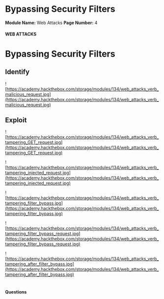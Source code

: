 <!--
 // Platform: Academy
// URL: https://academy.hackthebox.com/module/134/section/1178
// Platform Version: V1
// Module ID: 134
// Module Name: Web Attacks
// Module Difficulty: Medium
// Section ID: 1178
// Section Title: Bypassing Security Filters
// Page Title: Web Attacks
// Page Number: 4
-->

# Bypassing Security Filters

**Module Name:** Web Attacks **Page Number:** 4

#### WEB ATTACKS

# Bypassing Security Filters

## Identify

![https://academy.hackthebox.com/storage/modules/134/web_attacks_verb_malicious_request.jpg](https://academy.hackthebox.com/storage/modules/134/web_attacks_verb_malicious_request.jpg)

## Exploit

![https://academy.hackthebox.com/storage/modules/134/web_attacks_verb_tampering_GET_request.jpg](https://academy.hackthebox.com/storage/modules/134/web_attacks_verb_tampering_GET_request.jpg)

![https://academy.hackthebox.com/storage/modules/134/web_attacks_verb_tampering_injected_request.jpg](https://academy.hackthebox.com/storage/modules/134/web_attacks_verb_tampering_injected_request.jpg)

![https://academy.hackthebox.com/storage/modules/134/web_attacks_verb_tampering_filter_bypass.jpg](https://academy.hackthebox.com/storage/modules/134/web_attacks_verb_tampering_filter_bypass.jpg)

![https://academy.hackthebox.com/storage/modules/134/web_attacks_verb_tampering_filter_bypass_request.jpg](https://academy.hackthebox.com/storage/modules/134/web_attacks_verb_tampering_filter_bypass_request.jpg)

![https://academy.hackthebox.com/storage/modules/134/web_attacks_verb_tampering_after_filter_bypass.jpg](https://academy.hackthebox.com/storage/modules/134/web_attacks_verb_tampering_after_filter_bypass.jpg)

# 

# 

#### Questions

####